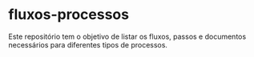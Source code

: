 # fluxos-processos
Este repositório tem o objetivo de listar os fluxos, passos e documentos necessários para diferentes tipos de processos.

